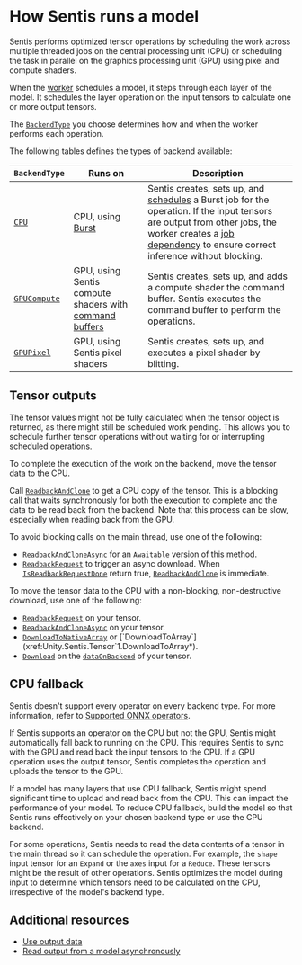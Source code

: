 # How Sentis runs a model

Sentis performs optimized tensor operations by scheduling the work across multiple threaded jobs on the central processing unit (CPU) or scheduling the task in parallel on the graphics processing unit (GPU) using pixel and compute shaders.

When the [worker](create-an-engine.md) schedules a model, it steps through each layer of the model. It schedules the layer operation on the input tensors to calculate one or more output tensors.

The [`BackendType`](xref:Unity.Sentis.BackendType) you choose determines how and when the worker performs each operation.

The following tables defines the types of backend available:

|`BackendType`|Runs on|Description|
|-|-|-|
|[`CPU`](xref:Unity.Sentis.BackendType.CPU)|CPU, using [Burst](https://docs.unity3d.com/Packages/com.unity.burst@latest/)|Sentis creates, sets up, and [schedules](https://docs.unity3d.com/Manual/JobSystemCreatingJobs.html) a Burst job for the operation. If the input tensors are output from other jobs, the worker creates a [job dependency](https://docs.unity3d.com/Manual/JobSystemJobDependencies.html) to ensure correct inference without blocking.|
|[`GPUCompute`](xref:Unity.Sentis.BackendType.GPUCompute)|GPU, using Sentis compute shaders with [command buffers](xref:UnityEngine.Rendering.CommandBuffer)|Sentis creates, sets up, and adds a compute shader the command buffer. Sentis executes the command buffer to perform the operations.|
|[`GPUPixel`](xref:Unity.Sentis.BackendType.GPUPixel)|GPU, using Sentis pixel shaders|Sentis creates, sets up, and executes a pixel shader by blitting.|

## Tensor outputs


The tensor values might not be fully calculated when the tensor object is returned, as there might still be scheduled work pending. This allows you to schedule further tensor operations without waiting for or interrupting scheduled operations.

To complete the execution of the work on the backend, move the tensor data to the CPU.

Call [`ReadbackAndClone`](xref:Unity.Sentis.Tensor.ReadbackAndClone*) to get a CPU copy of the tensor. This is a blocking call that waits synchronously for both the execution to complete and the data to be read back from the backend. Note that this process can be slow, especially when reading back from the GPU.

To avoid blocking calls on the main thread, use one of the following:
* [`ReadbackAndCloneAsync`](xref:Unity.Sentis.Tensor.ReadbackAndCloneAsync*) for an `Awaitable` version of this method.
* [`ReadbackRequest`](xref:Unity.Sentis.Tensor.ReadbackRequest*) to trigger an async download. When [`IsReadbackRequestDone`](xref:Unity.Sentis.Tensor.IsReadbackRequestDone*) return true, [`ReadbackAndClone`](xref:Unity.Sentis.Tensor.ReadbackAndClone*) is immediate.

To move the tensor data to the CPU with a non-blocking, non-destructive download, use one of the following:

* [`ReadbackRequest`](xref:Unity.Sentis.Tensor.ReadbackRequest*) on your tensor.
* [`ReadbackAndCloneAsync`](xref:Unity.Sentis.Tensor.ReadbackAndCloneAsync*) on your tensor.
* [`DownloadToNativeArray`](xref:Unity.Sentis.Tensor`1.DownloadToNativeArray*) or [`DownloadToArray`](xref:Unity.Sentis.Tensor`1.DownloadToArray*).
* [`Download`](xref:Unity.Sentis.ITensorData.Download*) on the [`dataOnBackend`](xref:Unity.Sentis.Tensor.dataOnBackend) of your tensor.

## CPU fallback

Sentis doesn't support every operator on every backend type. For more information, refer to [Supported ONNX operators](supported-operators.md).

If Sentis supports an operator on the CPU but not the GPU, Sentis might automatically fall back to running on the CPU. This requires Sentis to sync with the GPU and read back the input tensors to the CPU. If a GPU operation uses the output tensor, Sentis completes the operation and uploads the tensor to the GPU.

If a model has many layers that use CPU fallback, Sentis might spend significant time to upload and read back from the CPU. This can impact the performance of your model. To reduce CPU fallback, build the model so that Sentis runs effectively on your chosen backend type or use the CPU backend.

For some operations, Sentis needs to read the data contents of a tensor in the main thread so it can schedule the operation. For example, the `shape` input tensor for an `Expand` or the `axes` input for a `Reduce`. These tensors might be the result of other operations. Sentis optimizes the model during input to determine which tensors need to be calculated on the CPU, irrespective of the model's backend type.


## Additional resources

- [Use output data](use-model-output.md)
- [Read output from a model asynchronously](read-output-async.md)
